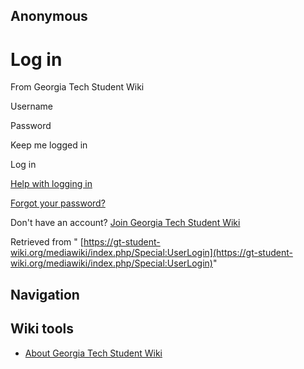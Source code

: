 ## Anonymous

### 
# Log in

From Georgia Tech Student Wiki

Username

Password

Keep me logged in

Log in

[Help with logging in](https://www.mediawiki.org/wiki/Special:MyLanguage/Help:Logging_in)

[Forgot your password?](https://gt-student-wiki.org/mediawiki/index.php/Special:PasswordReset "Special:PasswordReset")

Don't have an account? [Join Georgia Tech Student Wiki](https://gt-student-wiki.org/mediawiki/index.php/Special:CreateAccount)

Retrieved from " [https://gt-student-wiki.org/mediawiki/index.php/Special:UserLogin](https://gt-student-wiki.org/mediawiki/index.php/Special:UserLogin)"

## Navigation

## Wiki tools

- [About Georgia Tech Student Wiki](https://gt-student-wiki.org/mediawiki/index.php/GT_Student_Wiki:About "GT Student Wiki:About")
